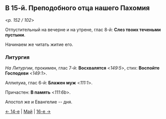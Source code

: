 
## В 15-й. Преподобного отца нашего Пахомия 

<*p. 152 / 102*>

Отпустительный на вечерне и на утрене, глас 8-й: **Слез твоих теченьми пустыни**. 

Начинаем же читать житие его. 

### Литургия

*На Литургии*, прокимен, глас 7-й: **Восхвалятся** <*149:5*>, стих: **Воспойте Господеви** <*149:1*>.
 
Аллилуиа, глас 6-й: **Блажен муж** <*111:1*>. 
 
Причастен: **В память** <*111:6b*>. 

Апостол же и Евангелие -- дня. 

[← 14-е](05_14_MES.ru.md) | [Май](README.md#15-й) | [16-е →](05_16_MES.ru.md)
